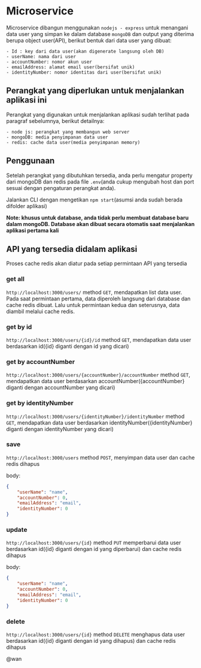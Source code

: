 # Microservice
Microservice dibangun menggunakan `nodejs - express` untuk menangani data user yang simpan ke dalam database `mongoDB` dan output yang diterima berupa object user(API), berikut bentuk dari data user yang dibuat:

    - Id : key dari data user(akan digenerate langsung oleh DB)
    - userName: nama dari user
    - accountNumber: nomor akun user
    - emailAddress: alamat email user(bersifat unik)
    - identityNumber: nomor identitas dari user(bersifat unik)

## Perangkat yang diperlukan untuk menjalankan aplikasi ini
Perangkat yang digunakan untuk menjalankan aplikasi sudah terlihat pada paragraf sebelumnya, berikut detailnya:

    - node js: perangkat yang membangun web server  
    - mongoDB: media penyimpanan data user
    - redis: cache data user(media penyimpanan memory)


## Penggunaan
Setelah perangkat yang dibutuhkan tersedia, anda perlu mengatur property dari mongoDB dan redis pada file `.env`(anda cukup mengubah host dan port sesuai dengan pengaturan perangkat anda).

Jalankan CLI dengan mengetikan `npm start`(asumsi anda sudah berada difolder aplikasi)

**Note: khusus untuk database, anda tidak perlu membuat database baru dalam mongoDB. Database akan dibuat secara otomatis saat menjalankan aplikasi pertama kali**

## API yang tersedia didalam aplikasi
Proses cache redis akan diatur pada setiap permintaan API yang tersedia 

### get all 
`http://localhost:3000/users/` 
method `GET`, mendapatkan list data user. Pada saat permintaan pertama, data diperoleh langsung dari database dan cache redis dibuat. Lalu untuk permintaan kedua dan seterusnya, data diambil melalui cache redis.

### get by id
`http://localhost:3000/users/{id}/id`
method `GET`, mendapatkan data user berdasarkan id({id} diganti dengan id yang dicari)

### get by accountNumber
`http://localhost:3000/users/{accountNumber}/accountNumber` 
method `GET`, mendapatkan data user berdasarkan accountNumber({accountNumber} diganti dengan accountNumber yang dicari)

### get by identityNumber
`http://localhost:3000/users/{identityNumber}/identityNumber` 
method `GET`, mendapatkan data user berdasarkan identityNumber({identityNumber} diganti dengan identityNumber yang dicari)

### save
`http://localhost:3000/users` 
method `POST`, menyimpan data user dan cache redis dihapus

body: 

```json
{
    "userName": "name", 
    "accountNumber": 0,
    "emailAddress": "email", 
    "identityNumber": 0
}

```

### update
`http://localhost:3000/users/{id}` 
method `PUT` memperbarui data user berdasarkan id({id} diganti dengan id yang diperbarui) dan cache redis dihapus

body: 

```json
{
    "userName": "name", 
    "accountNumber": 0,
    "emailAddress": "email", 
    "identityNumber": 0
}

```

### delete
`http://localhost:3000/users/{id}` 
method `DELETE` menghapus data user berdasarkan id({id} diganti dengan id yang dihapus) dan cache redis dihapus


@wan
